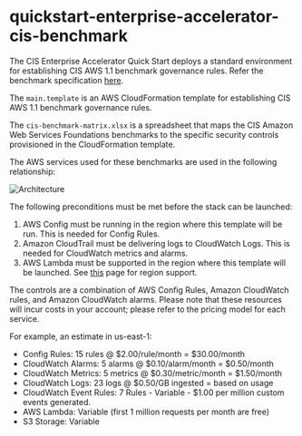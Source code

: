 # quickstart-enterprise-accelerator-cis-benchmark

The CIS Enterprise Accelerator Quick Start deploys a standard environment for establishing CIS AWS 1.1 benchmark governance rules.
Refer the benchmark specification [here](https://d0.awsstatic.com/whitepapers/compliance/AWS_CIS_Foundations_Benchmark.pdf).

The ```main.template``` is an AWS CloudFormation template for establishing CIS AWS 1.1 benchmark governance rules.

The ```cis-benchmark-matrix.xlsx``` is a spreadsheet that maps the CIS Amazon Web Services Foundations benchmarks to the specific security controls provisioned in the CloudFormation template.

The AWS services used for these benchmarks are used in the following relationship:

![Architecture](https://github.com/aws-quickstart/quickstart-enterprise-accelerator-cis-benchmark/blob/develop/assets/CIS_Benchmark_Architecture.png)

The following preconditions must be met before the stack can be launched:

1. AWS Config must be running in the region where this template will be run. This is needed for Config Rules.
2. Amazon CloudTrail must be delivering logs to CloudWatch Logs. This is needed for CloudWatch metrics and alarms.
3. AWS Lambda must be supported in the region where this template will be launched. See [this](https://aws.amazon.com/about-aws/global-infrastructure/regional-product-services/) page for region support.

The controls are a combination of AWS Config Rules, Amazon CloudWatch rules, and Amazon CloudWatch alarms.
Please note that these resources will incur costs in your account; please refer to the pricing model for each service.

For example, an estimate in us-east-1:

* Config Rules: 15 rules   @ $2.00/rule/month    = $30.00/month
* CloudWatch Alarms:  5 alarms  @ $0.10/alarm/month   =  $0.50/month
* CloudWatch Metrics: 5 metrics @ $0.30/metric/month  =  $1.50/month
* CloudWatch Logs:  23 logs    @ $0.50/GB ingested   =  based on usage
* CloudWatch Event Rules: 7 Rules - Variable - $1.00 per million custom events generated.
* AWS Lambda:  Variable (first 1 million requests per month are free)
* S3 Storage: Variable
